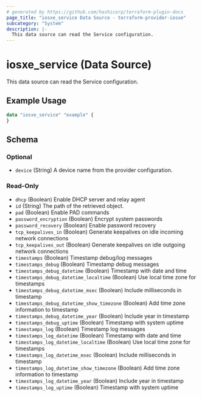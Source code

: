 ```yaml
---
# generated by https://github.com/hashicorp/terraform-plugin-docs
page_title: "iosxe_service Data Source - terraform-provider-iosxe"
subcategory: "System"
description: |-
  This data source can read the Service configuration.
---
```


# iosxe_service (Data Source)

This data source can read the Service configuration.

## Example Usage

```terraform
data "iosxe_service" "example" {
}
```

<!-- schema generated by tfplugindocs -->
## Schema

### Optional

- `device` (String) A device name from the provider configuration.

### Read-Only

- `dhcp` (Boolean) Enable DHCP server and relay agent
- `id` (String) The path of the retrieved object.
- `pad` (Boolean) Enable PAD commands
- `password_encryption` (Boolean) Encrypt system passwords
- `password_recovery` (Boolean) Enable password recovery
- `tcp_keepalives_in` (Boolean) Generate keepalives on idle incoming network connections
- `tcp_keepalives_out` (Boolean) Generate keepalives on idle outgoing network connections
- `timestamps` (Boolean) Timestamp debug/log messages
- `timestamps_debug` (Boolean) Timestamp debug messages
- `timestamps_debug_datetime` (Boolean) Timestamp with date and time
- `timestamps_debug_datetime_localtime` (Boolean) Use local time zone for timestamps
- `timestamps_debug_datetime_msec` (Boolean) Include milliseconds in timestamp
- `timestamps_debug_datetime_show_timezone` (Boolean) Add time zone information to timestamp
- `timestamps_debug_datetime_year` (Boolean) Include year in timestamp
- `timestamps_debug_uptime` (Boolean) Timestamp with system uptime
- `timestamps_log` (Boolean) Timestamp log messages
- `timestamps_log_datetime` (Boolean) Timestamp with date and time
- `timestamps_log_datetime_localtime` (Boolean) Use local time zone for timestamps
- `timestamps_log_datetime_msec` (Boolean) Include milliseconds in timestamp
- `timestamps_log_datetime_show_timezone` (Boolean) Add time zone information to timestamp
- `timestamps_log_datetime_year` (Boolean) Include year in timestamp
- `timestamps_log_uptime` (Boolean) Timestamp with system uptime
